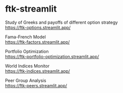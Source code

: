 # ftk-streamlit

Study of Greeks and payoffs of different option strategy\
https://ftk-options.streamlit.app/

Fama-French Model\
https://ftk-factors.streamlit.app/

Portfolio Optimization\
https://ftk-portfolio-optimization.streamlit.app/

World Indices Monitor\
https://ftk-indices.streamlit.app/

Peer Group Analysis\
https://ftk-peers.streamlit.app/